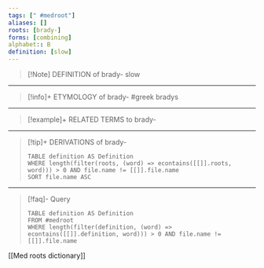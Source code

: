 ```yaml
---
tags: [" #medroot"]
aliases: []
roots: [brady-]
forms: [combining]
alphabet:: B
definition: [slow]
---
```

>[!Note] DEFINITION of brady-
>slow
_____
>[!info]+ ETYMOLOGY of brady-
>#greek bradys
_____
>[!example]+ RELATED TERMS to brady-
>
_____
>[!tip]+ DERIVATIONS of brady-
>```dataview
>TABLE definition AS Definition 
>WHERE length(filter(roots, (word) => econtains([[]].roots, word))) > 0 AND file.name != [[]].file.name
>SORT file.name ASC
>```
_____
>[!faq]- Query
>```dataview
>TABLE definition AS Definition
>FROM #medroot
>WHERE length(filter(definition, (word) => econtains([[]].definition, word))) > 0 AND file.name != [[]].file.name
>```

[[Med roots dictionary]]